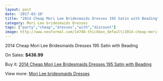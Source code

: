 ```yaml
---
layout: post
date: '2017-03-10'
title: "2014 Cheap Mori Lee Bridesmaids Dresses 195 Satin with Beading"
category: Mori Lee bridesmaids Dresses
tags: ["party","cheap","dresses","with","discount"]
image: http://www.neoformal.com/14748-thickbox_default/2014-cheap-mori-lee-bridesmaids-dresses-195-satin-with-beading.jpg
---
```

2014 Cheap Mori Lee Bridesmaids Dresses 195 Satin with Beading

On Sales: **$436.99**
<a href="https://www.neoformal.com/en/mori-lee-bridesmaids-dresses-2014/5056-2014-cheap-mori-lee-bridesmaids-dresses-195-satin-with-beading.html"><amp-img layout="responsive" width="600" height="600" src="//www.neoformal.com/14748-thickbox_default/2014-cheap-mori-lee-bridesmaids-dresses-195-satin-with-beading.jpg" alt="2014 Cheap Mori Lee Bridesmaids Dresses 195 Satin with Beading 0" /></a>

Buy it: [2014 Cheap Mori Lee Bridesmaids Dresses 195 Satin with Beading](https://www.neoformal.com/en/mori-lee-bridesmaids-dresses-2014/5056-2014-cheap-mori-lee-bridesmaids-dresses-195-satin-with-beading.html "2014 Cheap Mori Lee Bridesmaids Dresses 195 Satin with Beading")

View more: [Mori Lee bridesmaids Dresses](https://www.neoformal.com/en/61-mori-lee-bridesmaids-dresses-2014 "Mori Lee bridesmaids Dresses")